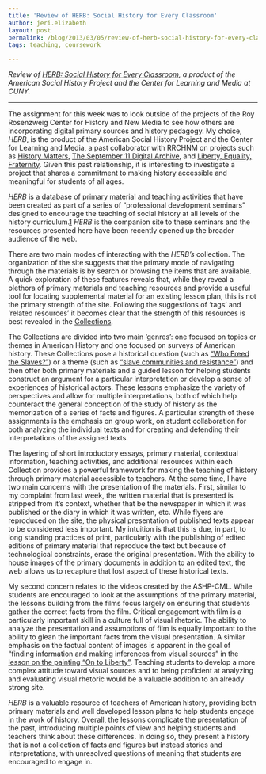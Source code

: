 ```yaml
---
title: 'Review of HERB: Social History for Every Classroom'
author: jeri.elizabeth
layout: post
permalink: /blog/2013/03/05/review-of-herb-social-history-for-every-classroom/
tags: teaching, coursework

---
```

*Review of [HERB: Social History for Every Classroom][1], a product of the American Social History Project and the Center for Learning and Media at CUNY.*

* * *

The assignment for this week was to look outside of the projects of the Roy Rosenzweig Center for History and New Media to see how others are incorporating digital primary sources and history pedagogy. My choice, *HERB*, is the product of the American Social History Project and the Center for Learning and Media, a past collaborator with RRCHNM on projects such as [History Matters][2], [The September 11 Digital Archive][3], and [Liberty, Equality, Fraternity][4]. Given this past relationship, it is interesting to investigate a project that shares a commitment to making history accessible and meaningful for students of all ages.

*HERB* is a database of primary material and teaching activities that have been created as part of a series of &#8220;professional development seminars&#8221; designed to encourage the teaching of social history at all levels of the history curriculum.[1][5] *HERB* is the companion site to these seminars and the resources presented here have been recently opened up the broader audience of the web.

There are two main modes of interacting with the *HERB&#8217;s* collection. The organization of the site suggests that the primary mode of navigating through the materials is by search or browsing the items that are available. A quick exploration of these features reveals that, while they reveal a plethora of primary materials and teaching resources and provide a useful tool for locating supplemental material for an existing lesson plan, this is not the primary strength of the site. Following the suggestions of &#8216;tags&#8217; and &#8216;related resources&#8217; it becomes clear that the strength of this resources is best revealed in the [Collections][6].

The Collections are divided into two main &#8216;genres&#8217;: one focused on topics or themes in American History and one focused on surveys of American history. These Collections pose a historical question (such as [&#8220;Who Freed the Slaves?&#8221;][7]) or a theme (such as [&#8220;slave communities and resistance&#8221;][8]) and then offer both primary materials and a guided lesson for helping students construct an argument for a particular interpretation or develop a sense of experiences of historical actors. These lessons emphasize the variety of perspectives and allow for multiple interpretations, both of which help counteract the general conception of the study of history as the memorization of a series of facts and figures. A particular strength of these assignments is the emphasis on group work, on student collaboration for both analyzing the individual texts and for creating and defending their interpretations of the assigned texts.

The layering of short introductory essays, primary material, contextual information, teaching activities, and additional resources within each Collection provides a powerful framework for making the teaching of history through primary material accessible to teachers. At the same time, I have two main concerns with the presentation of the materials. First, similar to my complaint from last week, the written material that is presented is stripped from it&#8217;s context, whether that be the newspaper in which it was published or the diary in which it was written, etc. While flyers are reproduced on the site, the physical presentation of published texts appear to be considered less important. My intuition is that this is due, in part, to long standing practices of print, particularly with the publishing of edited editions of primary material that reproduce the text but because of technological constraints, erase the original presentation. With the ability to house images of the primary documents in addition to an edited text, the web allows us to recapture that lost aspect of these historical texts.

My second concern relates to the videos created by the ASHP-CML. While students are encouraged to look at the assumptions of the primary material, the lessons building from the films focus largely on ensuring that students gather the correct facts from the film. Critical engagement with film is a particularly important skill in a culture full of visual rhetoric. The ability to analyze the presentation and assumptions of film is equally important to the ability to glean the important facts from the visual presentation. A similar emphasis on the factual content of images is apparent in the goal of &#8220;finding information and making inferences from visual sources&#8221; in the [lesson on the painting &#8220;On to Liberty&#8221;][9]. Teaching students to develop a more complex attitude toward visual sources and to being proficient at analyzing and evaluating visual rhetoric would be a valuable addition to an already strong site.

*HERB* is a valuable resource of teachers of American history, providing both primary materials and well developed lesson plans to help students engage in the work of history. Overall, the lessons complicate the presentation of the past, introducing multiple points of view and helping students and teachers think about these differences. In doing so, they present a history that is not a collection of facts and figures but instead stories and interpretations, with unresolved questions of meaning that students are encouraged to engage in.

 [1]: http://herb.ashp.cuny.edu/
 [2]: http://historymatters.gmu.edu/
 [3]: http://911digitalarchive.org/
 [4]: http://chnm.gmu.edu/revolution/
 [5]: http://ashp.cuny.edu/teaching-and-learning/herb/
 [6]: http://herb.ashp.cuny.edu/exhibits
 [7]: http://herb.ashp.cuny.edu/exhibits/show/who-freed-the-slaves
 [8]: http://herb.ashp.cuny.edu/exhibits/show/slavecommunities
 [9]: http://herb.ashp.cuny.edu/exhibits/show/who-freed-the-slaves/teaching-activities/lil-contraband